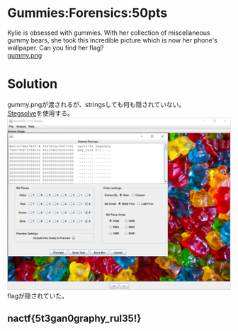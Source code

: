 # Gummies:Forensics:50pts
Kylie is obsessed with gummies. With her collection of miscellaneous gummy bears, she took this incredible picture which is now her phone's wallpaper. Can you find her flag?  
[gummy.png](gummy.png)  

# Solution
gummy.pngが渡されるが、stringsしても何も隠されていない。  
[Stegsolve](http://www.caesum.com/handbook/Stegsolve.jar)を使用する。  
![flag.png](images/flag.png)  
flagが隠されていた。  

## nactf{5t3gan0graphy_rul35!}